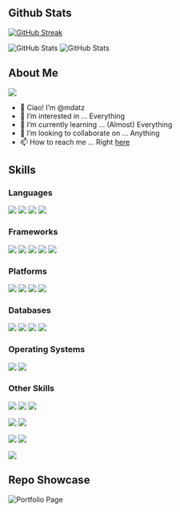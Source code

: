 <h2>Github Stats</h2>
<p>
  
  [![GitHub Streak](https://github-readme-streak-stats.herokuapp.com/?user=mdatz&theme=omni)](https://git.io/streak-stats)
  
  <img src="https://github-readme-stats.vercel.app/api?username=mdatz&count_private=true&hide=prs,contribs&amp;show_icons=true&theme=cobalt" alt="GitHub Stats">
  <img src="https://github-readme-stats.vercel.app/api/top-langs/?username=mdatz&amp;show_icons=true&theme=cobalt&layout=compact" alt="GitHub Stats">
</p>

<h2>About Me</h2>

![](https://komarev.com/ghpvc/?username=mdatz)

- 👋 Ciao! I’m @mdatz
- 👀 I’m interested in ... Everything
- 🌱 I’m currently learning ... (Almost) Everything
- 💞️ I’m looking to collaborate on ... Anything
- 📫 How to reach me ... Right [here](mailto:mdatzyt@gmail.com)

<h2> Skills </h2>

<h3> Languages </h3>

![](https://img.shields.io/badge/Language-Python-informational?style=flat&logo=Python&logoColor=white&color=2bbc8a)
![](https://img.shields.io/badge/Language-C/C++-informational?style=flat&logo=CPlusPlus&logoColor=white&color=2bbc8a)
![](https://img.shields.io/badge/Language-Javascript-informational?style=flat&logo=Javascript&logoColor=white&color=2bbc8a)
![](https://img.shields.io/badge/Language-Java-informational?style=flat&logo=Java&logoColor=white&color=2bbc8a)

<h3> Frameworks </h3>

![](https://img.shields.io/badge/Framework-React-informational?style=flat&logo=React&logoColor=white&color=8d3dc2)
![](https://img.shields.io/badge/Framework-Svelte-informational?style=flat&logo=Svelte&logoColor=white&color=8d3dc2)
![](https://img.shields.io/badge/Framework-Express-informational?style=flat&logo=Express&logoColor=white&color=8d3dc2)
![](https://img.shields.io/badge/Framework-NextJS-informational?style=flat&logo=Next.js&logoColor=white&color=8d3dc2)
![](https://img.shields.io/badge/Framework-ElectronJS-informational?style=flat&logo=Electron&logoColor=white&color=8d3dc2)

<h3> Platforms </h3>

![](https://img.shields.io/badge/Platform-NodeJS-informational?style=flat&logo=NodeJS&logoColor=white&color=f83593)
![](https://img.shields.io/badge/Platform-Docker-informational?style=flat&logo=Docker&logoColor=white&color=f83593)
![](https://img.shields.io/badge/Cloud-Azure-informational?style=flat&logo=MicrosoftAzure&logoColor=white&color=f83593)
![](https://img.shields.io/badge/Cloud-AWS-informational?style=flat&logo=AmazonAWS&logoColor=white&color=f83593)

<h3> Databases </h3>

![](https://img.shields.io/badge/DB-MongoDB-informational?style=flat&logo=MongoDB&logoColor=white)
![](https://img.shields.io/badge/DB-Microsoft_Cosmos-informational?style=flat&logo=MicrosoftAzure&logoColor=white)
![](https://img.shields.io/badge/DB-Redis-informational?style=flat&logo=Redis&logoColor=white)
![](https://img.shields.io/badge/DB-PostgreSQL-informational?style=flat&logo=PostgreSQL&logoColor=white)

<h3> Operating Systems </h3>

![](https://img.shields.io/badge/OS-Linux-informational?style=flat&logo=Linux&logoColor=white&color=e1513b)
![](https://img.shields.io/badge/OS-Windows-informational?style=flat&logo=Windows&logoColor=white&color=e1513b)

<h3> Other Skills </h3>

![](https://img.shields.io/badge/Library-Tensorflow-informational?style=flat&logo=Tensorflow&logoColor=white&color=22ddc6)
![](https://img.shields.io/badge/Library-OpenCV-informational?style=flat&logo=OpenCV&logoColor=white&color=22ddc6)
![](https://img.shields.io/badge/Library-Three.js-informational?style=flat&logo=Three.js&logoColor=white&color=22ddc6)

![](https://img.shields.io/badge/API-Stripe-informational?style=flat&logo=Stripe&logoColor=white&color=1bb9e4)
![](https://img.shields.io/badge/API-OpenAI-informational?style=flat&logo=OpenAI&logoColor=white&color=1bb9e4)

![](https://img.shields.io/badge/Security-TryHackMe-informational?style=flat&logo=TryHackMe&logoColor=white&color=29D67F)
![](https://img.shields.io/badge/Security-Hack_The_Box-informational?style=flat&logo=HackTheBox&logoColor=white&color=29D67F)

![](https://img.shields.io/badge/Design-Blender-informational?style=flat&logo=Blender&logoColor=white&color=)

<h2>Repo Showcase</h2>
<p>
  <img src="https://github-readme-stats.vercel.app/api/pin/?username=mdatz&repo=mdatz.github.io&theme=cobalt" alt="Portfolio Page">
</p>
  

